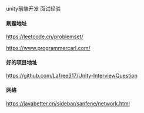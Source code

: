 unity前端开发 面试经验

#### 刷题地址

https://leetcode.cn/problemset/

https://www.programmercarl.com/
#### 好的项目地址

https://github.com/Lafree317/Unity-InterviewQuestion

#### 网络

https://javabetter.cn/sidebar/sanfene/network.html